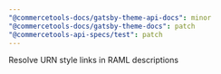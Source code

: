```yaml
---
"@commercetools-docs/gatsby-theme-api-docs": minor
"@commercetools-docs/gatsby-theme-docs": patch
"@commercetools-api-specs/test": patch
---
```


Resolve URN style links in RAML descriptions
